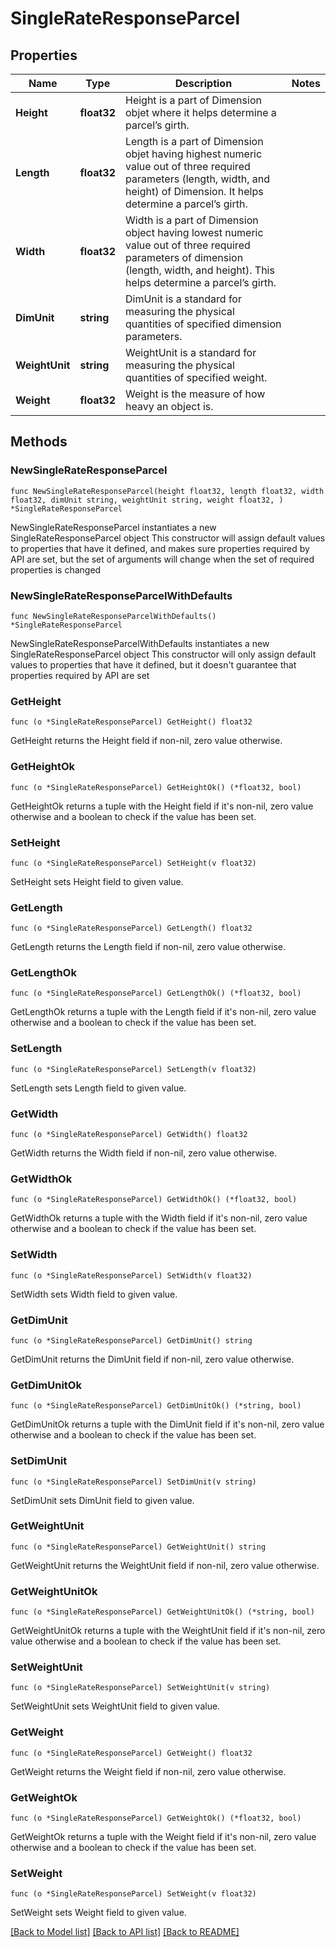 # SingleRateResponseParcel

## Properties

Name | Type | Description | Notes
------------ | ------------- | ------------- | -------------
**Height** | **float32** | Height is a part of Dimension objet where it helps determine a parcel’s girth. | 
**Length** | **float32** | Length is a part of Dimension objet having highest numeric value out of three required parameters (length, width, and height) of Dimension. It helps determine a parcel’s girth. | 
**Width** | **float32** | Width is a part of Dimension object having lowest numeric value out of three required parameters of dimension (length, width, and height). This helps determine a parcel’s girth. | 
**DimUnit** | **string** | DimUnit is a standard for measuring the physical quantities of specified dimension parameters. | 
**WeightUnit** | **string** | WeightUnit is a standard for measuring the physical quantities of specified weight. | 
**Weight** | **float32** | Weight is the measure of how heavy an object is. | 

## Methods

### NewSingleRateResponseParcel

`func NewSingleRateResponseParcel(height float32, length float32, width float32, dimUnit string, weightUnit string, weight float32, ) *SingleRateResponseParcel`

NewSingleRateResponseParcel instantiates a new SingleRateResponseParcel object
This constructor will assign default values to properties that have it defined,
and makes sure properties required by API are set, but the set of arguments
will change when the set of required properties is changed

### NewSingleRateResponseParcelWithDefaults

`func NewSingleRateResponseParcelWithDefaults() *SingleRateResponseParcel`

NewSingleRateResponseParcelWithDefaults instantiates a new SingleRateResponseParcel object
This constructor will only assign default values to properties that have it defined,
but it doesn't guarantee that properties required by API are set

### GetHeight

`func (o *SingleRateResponseParcel) GetHeight() float32`

GetHeight returns the Height field if non-nil, zero value otherwise.

### GetHeightOk

`func (o *SingleRateResponseParcel) GetHeightOk() (*float32, bool)`

GetHeightOk returns a tuple with the Height field if it's non-nil, zero value otherwise
and a boolean to check if the value has been set.

### SetHeight

`func (o *SingleRateResponseParcel) SetHeight(v float32)`

SetHeight sets Height field to given value.


### GetLength

`func (o *SingleRateResponseParcel) GetLength() float32`

GetLength returns the Length field if non-nil, zero value otherwise.

### GetLengthOk

`func (o *SingleRateResponseParcel) GetLengthOk() (*float32, bool)`

GetLengthOk returns a tuple with the Length field if it's non-nil, zero value otherwise
and a boolean to check if the value has been set.

### SetLength

`func (o *SingleRateResponseParcel) SetLength(v float32)`

SetLength sets Length field to given value.


### GetWidth

`func (o *SingleRateResponseParcel) GetWidth() float32`

GetWidth returns the Width field if non-nil, zero value otherwise.

### GetWidthOk

`func (o *SingleRateResponseParcel) GetWidthOk() (*float32, bool)`

GetWidthOk returns a tuple with the Width field if it's non-nil, zero value otherwise
and a boolean to check if the value has been set.

### SetWidth

`func (o *SingleRateResponseParcel) SetWidth(v float32)`

SetWidth sets Width field to given value.


### GetDimUnit

`func (o *SingleRateResponseParcel) GetDimUnit() string`

GetDimUnit returns the DimUnit field if non-nil, zero value otherwise.

### GetDimUnitOk

`func (o *SingleRateResponseParcel) GetDimUnitOk() (*string, bool)`

GetDimUnitOk returns a tuple with the DimUnit field if it's non-nil, zero value otherwise
and a boolean to check if the value has been set.

### SetDimUnit

`func (o *SingleRateResponseParcel) SetDimUnit(v string)`

SetDimUnit sets DimUnit field to given value.


### GetWeightUnit

`func (o *SingleRateResponseParcel) GetWeightUnit() string`

GetWeightUnit returns the WeightUnit field if non-nil, zero value otherwise.

### GetWeightUnitOk

`func (o *SingleRateResponseParcel) GetWeightUnitOk() (*string, bool)`

GetWeightUnitOk returns a tuple with the WeightUnit field if it's non-nil, zero value otherwise
and a boolean to check if the value has been set.

### SetWeightUnit

`func (o *SingleRateResponseParcel) SetWeightUnit(v string)`

SetWeightUnit sets WeightUnit field to given value.


### GetWeight

`func (o *SingleRateResponseParcel) GetWeight() float32`

GetWeight returns the Weight field if non-nil, zero value otherwise.

### GetWeightOk

`func (o *SingleRateResponseParcel) GetWeightOk() (*float32, bool)`

GetWeightOk returns a tuple with the Weight field if it's non-nil, zero value otherwise
and a boolean to check if the value has been set.

### SetWeight

`func (o *SingleRateResponseParcel) SetWeight(v float32)`

SetWeight sets Weight field to given value.



[[Back to Model list]](../README.md#documentation-for-models) [[Back to API list]](../README.md#documentation-for-api-endpoints) [[Back to README]](../README.md)


